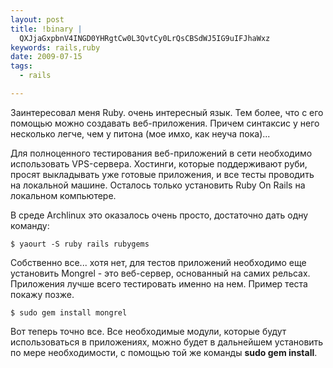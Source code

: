 ```yaml
--- 
layout: post
title: !binary |
  QXJjaGxpbnV4INGD0YHRgtCw0L3QvtCy0LrQsCBSdWJ5IG9uIFJhaWxz
keywords: rails,ruby
date: 2009-07-15
tags:
  - rails

---
```

Заинтересовал меня Ruby. очень интересный язык. Тем более, что с его помощью можно создавать веб-приложения. Причем синтаксис у него несколько легче, чем у питона (мое имхо, как неуча пока)...

Для полноценного тестирования веб-приложений в сети необходимо использовать VPS-сервера. Хостинги, которые поддерживают руби, просят выкладывать уже готовые приложения, и все тесты проводить на локальной машине. Осталось только установить Ruby On Rails на локальном компьютере.

В среде Archlinux это оказалось очень просто, достаточно дать одну команду:

    $ yaourt -S ruby rails rubygems

Собственно все... хотя нет, для тестов приложений необходимо еще установить Mongrel - это веб-сервер, основанный на самих рельсах. Приложения лучше всего тестировать именно на нем. Пример теста покажу позже.

    $ sudo gem install mongrel

Вот теперь точно все. Все необходимые модули, которые будут использоваться в приложениях, можно будет в дальнейшем установить по мере необходимости, с помощью той же команды <strong>sudo gem install</strong>.

